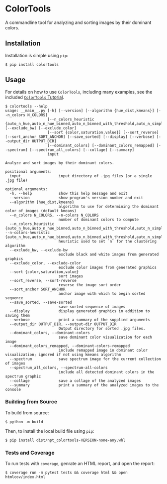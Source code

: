 # ColorTools

A commandline tool for analyzing and sorting images by their dominant colors.

## Installation
Installation is simple using `pip`: 

```
$ pip install colortools
```

## Usage

For details on how to use `ColorTools`, including many examples, see the included [`ColorTools` Tutorial](docs/colortools-tutorial.md). 

```
$ colortools --help
usage: __main__.py [-h] [--version] [--algorithm {hue_dist,kmeans}] [--n_colors N_COLORS]
                   [--n_colors_heuristic {auto_n_hue,auto_n_hue_binned,auto_n_binned_with_threshold,auto_n_simple_threshold}] [--exclude_bw] [--exclude_color]
                   [--sort {color,saturation,value}] [--sort_reverse] [--sort_anchor SORT_ANCHOR] [--save_sorted] [--display] [--verbose] [--output_dir OUTPUT_DIR]
                   [--dominant_colors] [--dominant_colors_remapped] [--spectrum] [--spectrum_all_colors] [--collage] [--summary]
                   input

Analyze and sort images by their dominant colors.

positional arguments:
  input                 input directory of .jpg files (or a single .jpg file)

optional arguments:
  -h, --help            show this help message and exit
  --version             show program's version number and exit
  --algorithm {hue_dist,kmeans}
                        algorithm to use for determining the dominant color of images (default kmeans)
  --n_colors N_COLORS, --n-colors N_COLORS
                        number of dominant colors to compute
  --n_colors_heuristic {auto_n_hue,auto_n_hue_binned,auto_n_binned_with_threshold,auto_n_simple_threshold}, --n-colors-heuristic {auto_n_hue,auto_n_hue_binned,auto_n_binned_with_threshold,auto_n_simple_threshold}
                        heuristic used to set `n` for the clustering algorithm
  --exclude_bw, --exclude-bw
                        exclude black and white images from generated graphics
  --exclude_color, --exclude-color
                        exclude color images from generated graphics
  --sort {color,saturation,value}
                        sort images
  --sort_reverse, --sort-reverse
                        reverse the image sort order
  --sort_anchor SORT_ANCHOR
                        anchor image with which to begin sorted sequence
  --save_sorted, --save-sorted
                        save sorted sequence of images
  --display             display generated graphics in addition to saving them
  --verbose             print a summary of the supplied arguments
  --output_dir OUTPUT_DIR, --output-dir OUTPUT_DIR
                        Output directory for sorted .jpg files.
  --dominant_colors, --dominant-colors
                        save dominant color visualization for each image
  --dominant_colors_remapped, --dominant-colors-remapped
                        include remapped image in dominant color visualization; ignored if not using kmeans algorithm
  --spectrum            save spectrum image for the current collection of images
  --spectrum_all_colors, --spectrum-all-colors
                        include all detected dominant colors in the spectrum graphic
  --collage             save a collage of the analyzed images
  --summary             print a summary of the analyzed images to the console
```

### Building from Source
To build from source: 

```
$ python -m build
```

Then, to install the local build file using `pip`: 

```
$ pip install dist/npt_colortools-VERSION-none-any.whl
```

### Tests and Coverage
To run tests with `coverage`, genrate an HTML report, and open the report: 

```
$ coverage run -m pytest tests && coverage html && open htmlcov/index.html 
```
